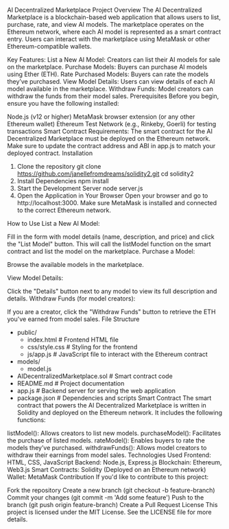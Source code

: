 AI Decentralized Marketplace
Project Overview
The AI Decentralized Marketplace is a blockchain-based web application that allows users to list, purchase, rate, and view AI models. The marketplace operates on the Ethereum network, where each AI model is represented as a smart contract entry. Users can interact with the marketplace using MetaMask or other Ethereum-compatible wallets.

Key Features:
List a New AI Model: Creators can list their AI models for sale on the marketplace.
Purchase Models: Buyers can purchase AI models using Ether (ETH).
Rate Purchased Models: Buyers can rate the models they’ve purchased.
View Model Details: Users can view details of each AI model available in the marketplace.
Withdraw Funds: Model creators can withdraw the funds from their model sales.
Prerequisites
Before you begin, ensure you have the following installed:

Node.js (v12 or higher)
MetaMask browser extension (or any other Ethereum wallet)
Ethereum Test Network (e.g., Rinkeby, Goerli) for testing transactions
Smart Contract Requirements:
The smart contract for the AI Decentralized Marketplace must be deployed on the Ethereum network.
Make sure to update the contract address and ABI in app.js to match your deployed contract.
Installation
1. Clone the repository
git clone https://github.com/janellefromdreams/solidity2.git
cd solidity2
2. Install Dependencies
npm install
3. Start the Development Server
node server.js
4. Open the Application in Your Browser
Open your browser and go to http://localhost:3000. Make sure MetaMask is installed and connected to the correct Ethereum network.

How to Use
List a New AI Model:

Fill in the form with model details (name, description, and price) and click the "List Model" button.
This will call the listModel function on the smart contract and list the model on the marketplace.
Purchase a Model:

Browse the available models in the marketplace.

View Model Details:

Click the "Details" button next to any model to view its full description and details.
Withdraw Funds (for model creators):

If you are a creator, click the "Withdraw Funds" button to retrieve the ETH you've earned from model sales.
File Structure
- public/
    - index.html       # Frontend HTML file
    - css/style.css    # Styling for the frontend
    - js/app.js        # JavaScript file to interact with the Ethereum contract
- models/
    - model.js
- AIDecentralizedMarketplace.sol  # Smart contract code
- README.md            # Project documentation
- app.js               # Backend server for serving the web application
- package.json         # Dependencies and scripts
Smart Contract
The smart contract that powers the AI Decentralized Marketplace is written in Solidity and deployed on the Ethereum network. It includes the following functions:

listModel(): Allows creators to list new models.
purchaseModel(): Facilitates the purchase of listed models.
rateModel(): Enables buyers to rate the models they’ve purchased.
withdrawFunds(): Allows model creators to withdraw their earnings from model sales.
Technologies Used
Frontend: HTML, CSS, JavaScript
Backend: Node.js, Express.js
Blockchain: Ethereum, Web3.js
Smart Contracts: Solidity (Deployed on an Ethereum network)
Wallet: MetaMask
Contribution
If you'd like to contribute to this project:

Fork the repository
Create a new branch (git checkout -b feature-branch)
Commit your changes (git commit -m 'Add some feature')
Push to the branch (git push origin feature-branch)
Create a Pull Request
License
This project is licensed under the MIT License. See the LICENSE file for more details.
